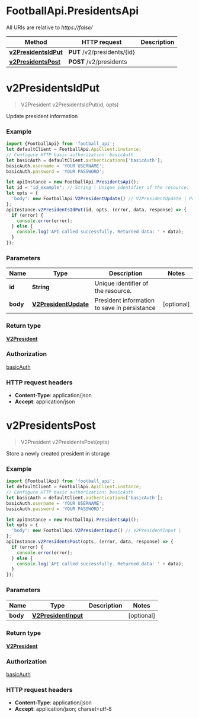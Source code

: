 # FootballApi.PresidentsApi

All URIs are relative to *https://false/*

Method | HTTP request | Description
------------- | ------------- | -------------
[**v2PresidentsIdPut**](PresidentsApi.md#v2PresidentsIdPut) | **PUT** /v2/presidents/{id} | 
[**v2PresidentsPost**](PresidentsApi.md#v2PresidentsPost) | **POST** /v2/presidents | 

<a name="v2PresidentsIdPut"></a>
# **v2PresidentsIdPut**
> V2President v2PresidentsIdPut(id, opts)



Update president information

### Example
```javascript
import {FootballApi} from 'football_api';
let defaultClient = FootballApi.ApiClient.instance;
// Configure HTTP basic authorization: basicAuth
let basicAuth = defaultClient.authentications['basicAuth'];
basicAuth.username = 'YOUR USERNAME';
basicAuth.password = 'YOUR PASSWORD';

let apiInstance = new FootballApi.PresidentsApi();
let id = "id_example"; // String | Unique identifier of the resource.
let opts = { 
  'body': new FootballApi.V2PresidentUpdate() // V2PresidentUpdate | President information to save in persistance
};
apiInstance.v2PresidentsIdPut(id, opts, (error, data, response) => {
  if (error) {
    console.error(error);
  } else {
    console.log('API called successfully. Returned data: ' + data);
  }
});
```

### Parameters

Name | Type | Description  | Notes
------------- | ------------- | ------------- | -------------
 **id** | **String**| Unique identifier of the resource. | 
 **body** | [**V2PresidentUpdate**](V2PresidentUpdate.md)| President information to save in persistance | [optional] 

### Return type

[**V2President**](V2President.md)

### Authorization

[basicAuth](../README.md#basicAuth)

### HTTP request headers

 - **Content-Type**: application/json
 - **Accept**: application/json

<a name="v2PresidentsPost"></a>
# **v2PresidentsPost**
> V2President v2PresidentsPost(opts)



Store a newly created president in storage

### Example
```javascript
import {FootballApi} from 'football_api';
let defaultClient = FootballApi.ApiClient.instance;
// Configure HTTP basic authorization: basicAuth
let basicAuth = defaultClient.authentications['basicAuth'];
basicAuth.username = 'YOUR USERNAME';
basicAuth.password = 'YOUR PASSWORD';

let apiInstance = new FootballApi.PresidentsApi();
let opts = { 
  'body': new FootballApi.V2PresidentInput() // V2PresidentInput | 
};
apiInstance.v2PresidentsPost(opts, (error, data, response) => {
  if (error) {
    console.error(error);
  } else {
    console.log('API called successfully. Returned data: ' + data);
  }
});
```

### Parameters

Name | Type | Description  | Notes
------------- | ------------- | ------------- | -------------
 **body** | [**V2PresidentInput**](V2PresidentInput.md)|  | [optional] 

### Return type

[**V2President**](V2President.md)

### Authorization

[basicAuth](../README.md#basicAuth)

### HTTP request headers

 - **Content-Type**: application/json
 - **Accept**: application/json; charset=utf-8

